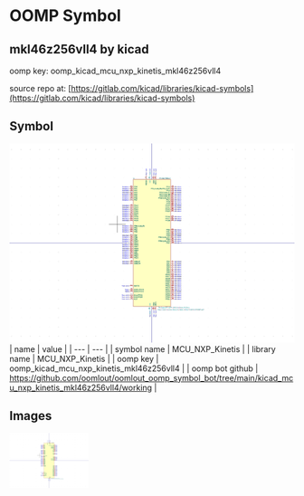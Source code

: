 # OOMP Symbol  
## mkl46z256vll4  by kicad  
  
oomp key: oomp_kicad_mcu_nxp_kinetis_mkl46z256vll4  
  
source repo at: [https://gitlab.com/kicad/libraries/kicad-symbols](https://gitlab.com/kicad/libraries/kicad-symbols)  
## Symbol  
  
[![working.png](working_600.png)](working.png)  
| name | value | 
| --- | --- | 
| symbol name | MCU_NXP_Kinetis | 
| library name | MCU_NXP_Kinetis | 
| oomp key | oomp_kicad_mcu_nxp_kinetis_mkl46z256vll4 | 
| oomp bot github | https://github.com/oomlout/oomlout_oomp_symbol_bot/tree/main/kicad_mcu_nxp_kinetis_mkl46z256vll4/working | 
## Images  
  
[![working.png](working_140.png)](working.png)  
